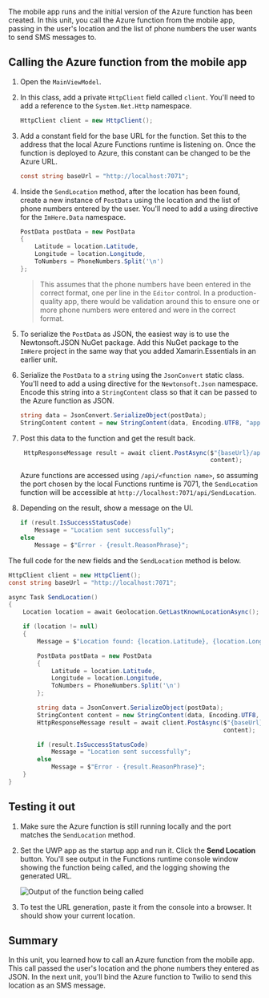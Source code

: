 The mobile app runs and the initial version of the Azure function has been created. In this unit, you call the Azure function from the mobile app, passing in the user's location and the list of phone numbers the user wants to send SMS messages to.

## Calling the Azure function from the mobile app

1. Open the `MainViewModel`.

1. In this class, add a private `HttpClient` field called `client`. You'll need to add a reference to the `System.Net.Http` namespace.

    ```cs
    HttpClient client = new HttpClient();
    ```

1. Add a constant field for the base URL for the function. Set this to the address that the local Azure Functions runtime is listening on. Once the function is deployed to Azure, this constant can be changed to be the Azure URL.

    ```cs
    const string baseUrl = "http://localhost:7071";
    ```

1. Inside the `SendLocation` method, after the location has been found, create a new instance of `PostData` using the location and the list of phone numbers entered by the user. You'll need to add a using directive for the `ImHere.Data` namespace.

    ```cs
    PostData postData = new PostData
    {
        Latitude = location.Latitude,
        Longitude = location.Longitude,
        ToNumbers = PhoneNumbers.Split('\n')
    };
    ```

    > This assumes that the phone numbers have been entered in the correct format, one per line in the `Editor` control. In a production-quality app, there would be validation around this to ensure one or more phone numbers were entered and were in the correct format.

1. To serialize the `PostData` as JSON, the easiest way is to use the Newtonsoft.JSON NuGet package. Add this NuGet package to the `ImHere` project in the same way that you added Xamarin.Essentials in an earlier unit.

1. Serialize the `PostData` to a `string` using the `JsonConvert` static class. You'll need to add a using directive for the `Newtonsoft.Json` namespace. Encode this string into a `StringContent` class so that it can be passed to the Azure function as JSON.

    ```cs
    string data = JsonConvert.SerializeObject(postData);
    StringContent content = new StringContent(data, Encoding.UTF8, "application/json");
    ```

1. Post this data to the function and get the result back.

   ```cs
    HttpResponseMessage result = await client.PostAsync($"{baseUrl}/api/SendLocation",
                                                        content);
   ```

   Azure functions are accessed using `/api/<function name>`, so assuming the port chosen by the local Functions runtime is 7071, the `SendLocation` function will be accessible at `http://localhost:7071/api/SendLocation`.

1. Depending on the result, show a message on the UI.

    ```cs
    if (result.IsSuccessStatusCode)
        Message = "Location sent successfully";
    else
        Message = $"Error - {result.ReasonPhrase}";
    ```

The full code for the new fields and the `SendLocation` method is below.

```cs
HttpClient client = new HttpClient();
const string baseUrl = "http://localhost:7071";

async Task SendLocation()
{
    Location location = await Geolocation.GetLastKnownLocationAsync();

    if (location != null)
    {
        Message = $"Location found: {location.Latitude}, {location.Longitude}.";

        PostData postData = new PostData
        {
            Latitude = location.Latitude,
            Longitude = location.Longitude,
            ToNumbers = PhoneNumbers.Split('\n')
        };

        string data = JsonConvert.SerializeObject(postData);
        StringContent content = new StringContent(data, Encoding.UTF8, "application/json");
        HttpResponseMessage result = await client.PostAsync($"{baseUrl}/api/SendLocation",
                                                            content);

        if (result.IsSuccessStatusCode)
            Message = "Location sent successfully";
        else
            Message = $"Error - {result.ReasonPhrase}";
    }
}
```

## Testing it out

1. Make sure the Azure function is still running locally and the port matches the `SendLocation` method.

1. Set the UWP app as the startup app and run it. Click the **Send Location** button. You'll see output in the Functions runtime console window showing the function being called, and the logging showing the generated URL.

    ![Output of the function being called](../media-drafts/6-function-called.png)

1. To test the URL generation, paste it from the console into a browser. It should show your current location.

## Summary

In this unit, you learned how to call an Azure function from the mobile app. This call passed the user's location and the phone numbers they entered as JSON. In the next unit, you'll bind the Azure function to Twilio to send this location as an SMS message.